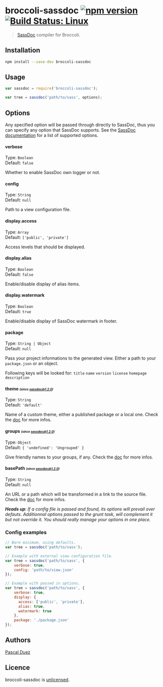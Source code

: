 # broccoli-sassdoc [![npm version](http://img.shields.io/npm/v/broccoli-sassdoc.svg?style=flat)](https://www.npmjs.org/package/broccoli-sassdoc) [![Build Status: Linux](http://img.shields.io/travis/SassDoc/broccoli-sassdoc.svg?style=flat)](https://travis-ci.org/SassDoc/broccoli-sassdoc?branch=master)

> [SassDoc](https://github.com/SassDoc/sassdoc) compiler for Broccoli.


## Installation

```sh
npm install --save-dev broccoli-sassdoc
```


## Usage

```js
var sassdoc = require('broccoli-sassdoc');

var tree = sassdoc('path/to/sass', options);
```


## Options

Any specified option will be passed through directly to SassDoc, thus you can specify any option that SassDoc supports.
See the [SassDoc documentation](https://github.com/SassDoc/sassdoc/wiki/Customising-the-View) for a list of supported options.


#### verbose

Type: `Boolean`  
Default: `false`

Whether to enable SassDoc own logger or not.


#### config

Type: `String`  
Default: `null`

Path to a view configuration file.


#### display.access

Type: `Array`  
Default: `['public', 'private']`

Access levels that should be displayed.


#### display.alias

Type: `Boolean`  
Default: `false`

Enable/disable display of alias items.


#### display.watermark

Type: `Boolean`  
Default: `true`

Enable/disable display of SassDoc watermark in footer.


#### package

Type: `String | Object`  
Default: `null`

Pass your project informations to the generated view.
Either a path to your `package.json` or an object.

Following keys will be looked for:
`title`
`name`
`version`
`license`
`homepage`
`description`


#### theme <span style="font-size: .7em">*(since sassdoc@1.2.0)*</span>


Type: `String`  
Default: `'default'`

Name of a custom theme, either a published package or a local one.
Check the [doc](https://github.com/SassDoc/sassdoc/wiki/Using-Your-Own-Theme) for more infos.


#### groups <span style="font-size: .7em">*(since sassdoc@1.2.0)*</span>

Type: `Object`  
Default: `{ 'undefined': 'Ungrouped' }`

Give friendly names to your groups, if any.
Check the [doc](https://github.com/SassDoc/sassdoc-filter#group-name) for more infos.


#### basePath <span style="font-size: .7em">*(since sassdoc@1.2.0)*</span>

Type: `String`  
Default: `null`

An URL or a path which will be transformed in a link to the source file.
Check the [doc](https://github.com/SassDoc/sassdoc/wiki/Customising-the-View) for more infos.


_**Heads up**: If a config file is passed and found, its options will prevail over defauts.
Additionnal options passed to the grunt task, will complement it but not override it.
You should really manage your options in one place._


### Config examples

```js
// Bare minimum, using defaults.
var tree = sassdoc('path/to/sass');
```

```js
// Example with external view configuration file.
var tree = sassdoc('path/to/sass', {
    verbose: true,
    config: 'path/to/view.json'
});
```

```js
// Example with passed in options.
var tree = sassdoc('path/to/sass', {
    verbose: true,
    display: {
      access: ['public', 'private'],
      alias: true,
      watermark: true
    },
    package: './package.json'
});
```


## Authors

[Pascal Duez](http://pascalduez.me)


## Licence

broccoli-sassdoc is [unlicensed](http://unlicense.org/).
